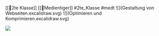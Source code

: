 [[🥲2te Klasse]] [[🫠Medientiger]] #2te_Klasse #medt 
![](Gestaltung von Webseiten.excalidraw.svg)
![](Optimieren und Komprimieren.excalidraw.svg)

![](Audio.excalidraw.svg)
